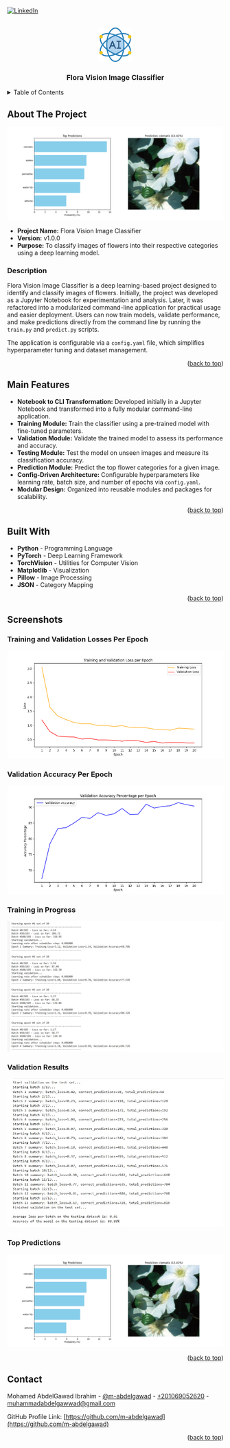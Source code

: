<!-- PROJECT SHIELDS -->
<!--
*** I'm using markdown "reference style" links for readability.
*** Reference links are enclosed in brackets [ ] instead of parentheses ( ).
*** See the bottom of this document for the declaration of the reference variables.
*** This is an optional, concise syntax you may use.
*** https://www.markdownguide.org/basic-syntax/#reference-style-links
-->

<a name="readme-top"></a>

[![LinkedIn][linkedin-shield]][linkedin-url]

<!-- PROJECT LOGO -->
<br />
<div align="center">
    <img src="readme_files/logo.png" alt="Logo" width="80">

<h3 align="center">Flora Vision Image Classifier</h3>

</div>

<!-- TABLE OF CONTENTS -->
<details>
  <summary>Table of Contents</summary>
  <ol>
    <li><a href="#about-the-project">About The Project</a></li>
    <li><a href="#main-features">Main Features</a></li>
    <li><a href="#built-with">Built With</a></li>
    <li><a href="#screenshots">Screenshots</a></li>
    <li><a href="#contact">Contact</a></li>
  </ol> 
</details>

<!-- ABOUT THE PROJECT -->

## About The Project

<img src="readme_files/cover.png" alt="Cover Image">

* **Project Name:** Flora Vision Image Classifier
* **Version:** v1.0.0
* **Purpose:** To classify images of flowers into their respective categories using a deep learning model.

### Description

Flora Vision Image Classifier is a deep learning-based project designed to identify and classify images of flowers.
Initially, the project was developed as a Jupyter Notebook for experimentation and analysis. Later, it was refactored
into a modularized command-line application for practical usage and easier deployment. Users can now train models,
validate performance, and make predictions directly from the command line by running the `train.py` and `predict.py`
scripts.

The application is configurable via a `config.yaml` file, which simplifies hyperparameter tuning and dataset management.

<p align="right">(<a href="#readme-top">back to top</a>)</p>

## Main Features

- **Notebook to CLI Transformation:** Developed initially in a Jupyter Notebook and transformed into a fully modular
  command-line application.
- **Training Module:** Train the classifier using a pre-trained model with fine-tuned parameters.
- **Validation Module:** Validate the trained model to assess its performance and accuracy.
- **Testing Module:** Test the model on unseen images and measure its classification accuracy.
- **Prediction Module:** Predict the top flower categories for a given image.
- **Config-Driven Architecture:** Configurable hyperparameters like learning rate, batch size, and number of epochs
  via `config.yaml`.
- **Modular Design:** Organized into reusable modules and packages for scalability.

<p align="right">(<a href="#readme-top">back to top</a>)</p>

## Built With

- **Python** - Programming Language
- **PyTorch** - Deep Learning Framework
- **TorchVision** - Utilities for Computer Vision
- **Matplotlib** - Visualization
- **Pillow** - Image Processing
- **JSON** - Category Mapping

<p align="right">(<a href="#readme-top">back to top</a>)</p>

## Screenshots

### Training and Validation Losses Per Epoch

<img src="readme_files/training_and_validation_loss_per_epoch.png" alt="Training and Validation Losses Per Epoch">

### Validation Accuracy Per Epoch

<img src="readme_files/validation_accuracy_perc_per_epoch.png" alt="Training and Validation Losses Per Epoch">

### Training in Progress

<img src="readme_files/training_progress.jpg" alt="Training Progress">

### Validation Results

<img src="readme_files/validation_results.jpg" alt="Validation Results">

### Top Predictions

<img src="readme_files/cover.png" alt="Predictions">

<p align="right">(<a href="#readme-top">back to top</a>)</p>

<!-- CONTACT -->

## Contact

Mohamed AbdelGawad Ibrahim - [@m-abdelgawad](https://www.linkedin.com/in/m-abdelgawad/) - <a href="tel:+201069052620">
+201069052620</a> - muhammadabdelgawwad@gmail.com

GitHub Profile Link: [https://github.com/m-abdelgawad](https://github.com/m-abdelgawad)

<p align="right">(<a href="#readme-top">back to top</a>)</p>

<!-- MARKDOWN LINKS & IMAGES -->
<!-- https://www.markdownguide.org/basic-syntax/#reference-style-links -->

[linkedin-shield]: https://img.shields.io/badge/-LinkedIn-black.svg?style=for-the-badge&logo=linkedin&colorB=555

[linkedin-url]: https://www.linkedin.com/in/m-abdelgawad/

